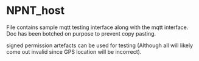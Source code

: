 # NPNT_host

File contains sample mqtt testing interface along with the mqtt interface.
Doc has been botched on purpose to prevent copy pasting.

signed permission artefacts can be used for testing (Although all will likely come out invalid since GPS location will be incorrect).